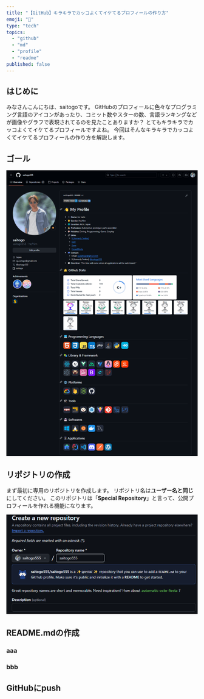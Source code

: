 ```yaml
---
title: "【GitHub】キラキラでカッコよくてイケてるプロフィールの作り方"
emoji: "👤"
type: "tech"
topics:
  - "github"
  - "md"
  - "profile"
  - "readme"
published: false
---
```


## はじめに

みなさんこんにちは、saitogoです。
GitHubのプロフィールに色々なプログラミング言語のアイコンがあったり、コミット数やスターの数、言語ランキングなどが画像やグラフで表現されてるのを見たことありますか？
とてもキラキラでカッコよくてイケてるプロフィールですよね。
今回はそんなキラキラでカッコよくてイケてるプロフィールの作り方を解説します。

## ゴール

![Github Profile](/images/93dc53cce42936/my-profile.webp)

## リポジトリの作成

まず最初に専用のリポジトリを作成します。
リポジトリ名は**ユーザー名と同じ**にしてください。
このリポジトリは「**Special Repository**」と言って、公開プロフィールを作れる機能になります。

![](/images/93dc53cce42936/create-repository.webp)

## README.mdの作成

### aaa

### bbb

## GitHubにpush

